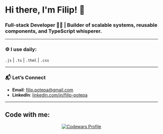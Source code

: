 # Hi there, I'm Filip! 👋

### Full-stack Developer 🧑‍💻 | Builder of scalable systems, reusable components, and TypeScript whisperer.

---

### ⚙️ I use daily:
`.js` | `.ts` | `.thml` | `.css`  

---

### 📬 Let’s Connect
- **Email**: [filip.potepa@gmail.com](mailto:filip.potepa@gmail.com)  
- **LinkedIn**: [linkedin.com/in/filip-potepa](https://www.linkedin.com/in/filip-potepa/)  

---

## Code with me:
<p align="center">
  <a href="https://www.codewars.com/users/Frosenow" target="_blank">
    <img src="https://www.codewars.com/users/Frosenow/badges/small" alt="Codewars Profile" />
  </a>
</p>

